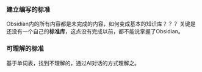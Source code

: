 ### 建立编写的标准
Obsidian内的所有内容都是未完成的内容，如何变成基本的知识库？？？
关键是还没有一个自己的**标准库**，这点没有完成以前，都不能说掌握了Obsidian。
### 可理解的标准
基于单词表，找到不理解的，通过AI对话的方式理解之。
